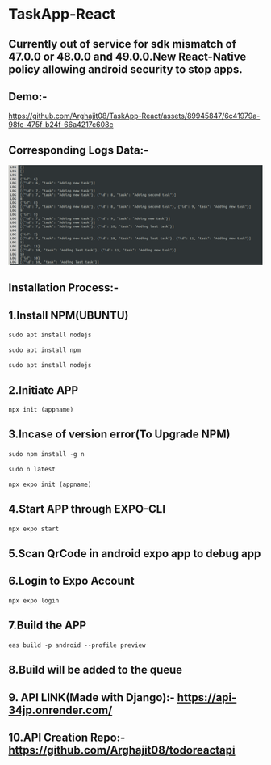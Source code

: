 # TaskApp-React
## Currently out of service for sdk mismatch of 47.0.0 or 48.0.0 and 49.0.0.New React-Native policy allowing android security to stop apps.
## Demo:-
https://github.com/Arghajit08/TaskApp-React/assets/89945847/6c41979a-98fc-475f-b24f-66a4217c608c
## Corresponding Logs Data:-
<center>
<img src="./images/img.png" alt="logs-data">
</center>




## Installation Process:-
## 1.Install NPM(UBUNTU)
```
sudo apt install nodejs
```
```
sudo apt install npm
```
```
sudo apt install nodejs
```
## 2.Initiate APP
```
npx init (appname)
```
## 3.Incase of version error(To Upgrade NPM)
```
sudo npm install -g n
```
```
sudo n latest
```
```
npx expo init (appname)
```
## 4.Start APP through EXPO-CLI
```
npx expo start
```
## 5.Scan QrCode in android expo app to debug app 
## 6.Login to Expo Account
```
npx expo login
```
## 7.Build the APP
```
eas build -p android --profile preview
```
## 8.Build will be added to the queue

## 9. API LINK(Made with Django):- https://api-34jp.onrender.com/

## 10.API Creation Repo:- https://github.com/Arghajit08/todoreactapi
